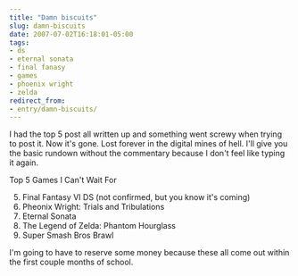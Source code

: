 ```yaml
---
title: "Damn biscuits"
slug: damn-biscuits
date: 2007-07-02T16:18:01-05:00
tags:
- ds
- eternal sonata
- final fanasy
- games
- phoenix wright
- zelda
redirect_from:
- entry/damn-biscuits/
---
```

I had the top 5 post all written up and something went screwy when trying to post it. Now it's gone. Lost forever in the digital mines of hell. I'll give you the basic rundown without the commentary because I don't feel like typing it again.

Top 5 Games I Can't Wait For

5. Final Fantasy VI DS (not confirmed, but you know it's coming)
4. Pheonix Wright: Trials and Tribulations
3. Eternal Sonata
2. The Legend of Zelda: Phantom Hourglass
1. Super Smash Bros Brawl

I'm going to have to reserve some money because these all come out within the first couple months of school.
